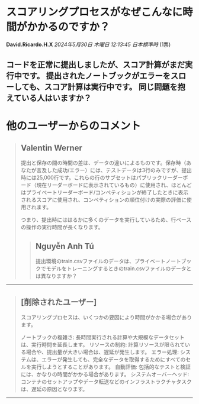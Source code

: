 # スコアリングプロセスがなぜこんなに時間がかかるのですか？

**David.Ricardo.H.X** *2024年5月30日 木曜日 12:13:45 日本標準時* (1票)

コードを正常に提出しましたが、スコア計算がまだ実行中です。
提出されたノートブックがエラーをスローしても、スコア計算は実行中です。
同じ問題を抱えている人はいますか？
---
# 他のユーザーからのコメント
> ## Valentin Werner
> 
> 提出と保存の間の時間の差は、データの違いによるものです。保存時（あなたが言及した成功/エラー）には、テストデータは3行のみですが、提出時には25,000行です。これらの行のサブセットはパブリックリーダーボード（現在リーダーボードに表示されているもの）に使用され、ほとんどはプライベートリーダーボード/コンペティションが終了したときに表示されるスコアに使用され、コンペティションの順位付けの実際の評価に使用されます。
> 
> つまり、提出時にははるかに多くのデータを実行しているため、行ベースの操作の実行時間が長くなります。
> 
> 
> 
> > ## Nguyễn Anh Tú
> > 
> > 提出環境のtrain.csvファイルのデータは、プライベートノートブックでモデルをトレーニングするときのtrain.csvファイルのデータとは異なりますか？
> > 
> > 
> > 
---
> ## [削除されたユーザー]
> 
> スコアリングプロセスは、いくつかの要因により時間がかかる場合があります。
> 
> ノートブックの複雑さ: 長時間実行される計算や大規模なデータセットは、実行時間を延長します。
> リソースの制約: 計算リソースが限られている場合や、提出量が大きい場合は、遅延が発生します。
> エラー処理: システムは、エラーが発生しても、完全なデータを取得するためにすべてのセルを実行しようとすることがあります。
> 自動評価: 包括的なテストと検証には、かなりの時間がかかる場合があります。
> システムオーバーヘッド: コンテナのセットアップやデータ転送などのインフラストラクチャタスクは、遅延の原因となります。
> 
> 
--- 

